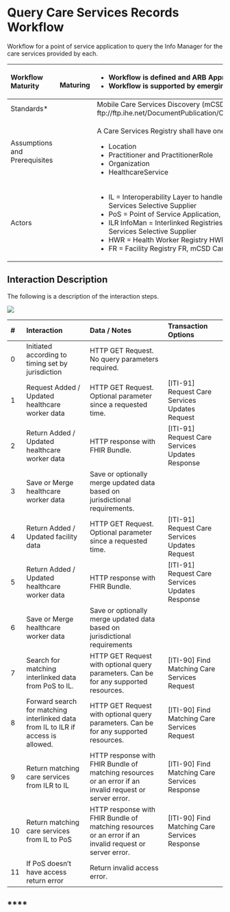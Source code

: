 # Query Care Services Records Workflow

Workflow for a point of service application to query the Info Manager for the care services provided by each.

<table>
  <thead>
    <tr>
      <th style="text-align:left"><b>Workflow Maturity</b>
      </th>
      <th style="text-align:left">
        <p>
          <img src="https://lh3.googleusercontent.com/5pqeaiKmzar1ArIa8oQG4D_pt1AUs6-4_d5KLJXFLpkp1PdN4eYtUD5YcMO0YNTHEH4OkUp5Jom_Gy56jgz-2o5kGTV9QtIBtg79TYH2wWecLI6PzT4uXwuBlbBKPagbDw"
          alt/>
        </p>
        <p> <b>Maturing</b>
        </p>
      </th>
      <th style="text-align:left">
        <ul>
          <li>Workflow is defined and ARB Approved</li>
          <li>Workflow is supported by emerging IHE mCSD standard</li>
        </ul>
      </th>
    </tr>
  </thead>
  <tbody>
    <tr>
      <td style="text-align:left">Standards*</td>
      <td style="text-align:left"></td>
      <td style="text-align:left">Mobile Care Services Discovery (mCSD): ftp://ftp.ihe.net/DocumentPublication/CurrentPublished/ITInfrastructure/IHE_ITI_Suppl_mCSD.pdf</td>
    </tr>
    <tr>
      <td style="text-align:left">Assumptions and Prerequisites</td>
      <td style="text-align:left"></td>
      <td style="text-align:left">
        <p>A Care Services Registry shall have one or more of the following resources:</p>
        <ul>
          <li>Location</li>
          <li>Practitioner and PractitionerRole</li>
          <li>Organization</li>
          <li>HealthcareService</li>
        </ul>
      </td>
    </tr>
    <tr>
      <td style="text-align:left">Actors</td>
      <td style="text-align:left"></td>
      <td style="text-align:left">
        <ul>
          <li>IL = Interoperability Layer to handle data governance and security issues,
            mCSD Care Services Selective Supplier</li>
          <li>PoS = Point of Service Application, mCSD Care Services Selective Consumer</li>
          <li>ILR InfoMan = Interlinked Registries mCSD Care Services Update Consumer
            and Care Services Selective Supplier</li>
          <li>HWR = Health Worker Registry HWR, mCSD Care Services Update Supplier</li>
          <li>FR = Facility Registry FR, mCSD Care Services Update Supplier</li>
        </ul>
      </td>
    </tr>
  </tbody>
</table>

## **Interaction Description**

The following is a description of the interaction steps.

![](https://lh4.googleusercontent.com/iVCaCslsAsJcMknAmDxB5EZCywa0jMwt4FlxRHWXexw7S1jkKo5VwwipBh8ZkvkLsjQ3ivOjhrXYgrpE5L89XqYucK-9tgXIDHS4l3eTntlLbwjFRZVu4ayrePi44iupWg)

| **\#** | **Interaction** | **Data / Notes** | **Transaction Options** |
| :--- | :--- | :--- | :--- |
| 0 | Initiated according to timing set by jurisdiction | HTTP GET Request.  No query parameters required. |  |
| 1 | Request Added / Updated healthcare worker data | HTTP GET Request.  Optional parameter since a requested time. | \[ITI-91\] Request Care Services Updates Request |
| 2 | Return Added / Updated healthcare worker data | HTTP response with FHIR Bundle. | \[ITI-91\] Request Care Services Updates Response |
| 3 | Save or Merge healthcare worker data | Save or optionally merge updated data based on jurisdictional requirements. |  |
| 4 | Return Added / Updated facility data | HTTP GET Request.  Optional parameter since a requested time. | \[ITI-91\] Request Care Services Updates Request |
| 5 | Return Added / Updated healthcare worker data | HTTP response with FHIR Bundle. | \[ITI-91\] Request Care Services Updates Response |
| 6 | Save or Merge healthcare worker data | Save or optionally merge updated data based on jurisdictional requirements |  |
| 7 | Search for matching interlinked data from PoS to IL. | HTTP GET Request with optional query parameters.  Can be for any supported resources. | \[ITI-90\] Find Matching Care Services Request |
| 8 | Forward search for matching interlinked data from IL to ILR if access is allowed. | HTTP GET Request with optional query parameters.  Can be for any supported resources. | \[ITI-90\] Find Matching Care Services Request |
| 9 | Return matching care services from ILR to IL | HTTP response with FHIR Bundle of matching resources or an error if an invalid request or server error. | \[ITI-90\] Find Matching Care Services Response |
| 10 | Return matching care services from IL to PoS | HTTP response with FHIR Bundle of matching resources or an error if an invalid request or server error. | \[ITI-90\] Find Matching Care Services Response |
| 11 | If PoS doesn’t have access return error | Return invalid access error. |  |

## \*\*\*\*


